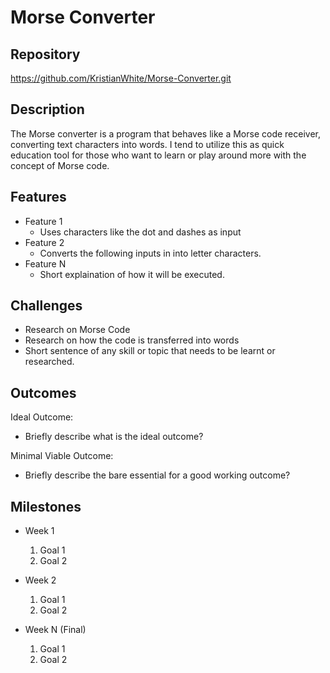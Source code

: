 # Morse Converter

## Repository
https://github.com/KristianWhite/Morse-Converter.git

## Description
The Morse converter is a program that behaves like a Morse code receiver, converting text characters into words. I tend to utilize this as quick education tool for those who want to learn or play around more with the concept of Morse code.

## Features
- Feature 1
	- Uses characters like the dot and dashes as input
- Feature 2
	- Converts the following inputs in into letter characters.
- Feature N 
	- Short explaination of how it will be executed.

## Challenges
- Research on Morse Code
- Research on how the code is transferred into words
- Short sentence of any skill or topic that needs to be learnt or researched.

## Outcomes
Ideal Outcome:
- Briefly describe what is the ideal outcome?

Minimal Viable Outcome:
- Briefly describe the bare essential for a good working outcome?

## Milestones

- Week 1
  1. Goal 1
  2. Goal 2

- Week 2
  1. Goal 1
  2. Goal 2

- Week N (Final)
  1. Goal 1
  2. Goal 2
